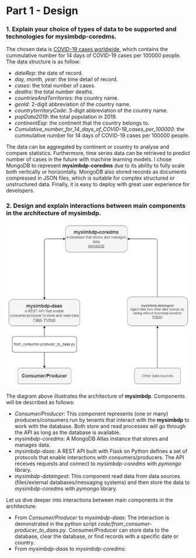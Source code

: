 # Part 1 - Design

### 1. Explain your choice of types of data to be supported and technologies for **mysimbdp-coredms**.

The chosen data is [COVID-19 cases worldwide](https://data.europa.eu/euodp/en/data/dataset/covid-19-coronavirus-data/resource/260bbbde-2316-40eb-aec3-7cd7bfc2f590), 
which contains the cummulative number for 14 days of COVID-19 cases per 100000 people. The data structure is as follow:

- *dateRep*: the date of record.
- *day, month, year*: the time detail of record.
- *cases*: the total number of cases.
- *deaths*: the total number deaths.
- *countriesAndTerritories*: the country name.
- *geoId*: 2-digit abbreviation of the country name.
- *countryterritoryCode*: 3-digit abbreviation of the country name.
- *popData2019*: the total population in 2019.
- *continentExp*: the continent that the country belongs to.
- *Cumulative_number_for_14_days_of_COVID-19_cases_per_100000*: the cummulative number for 14 days of COVID-19 cases per 100000 people.

The data can be aggregated by continent or country to analyse and compare statistics. Furthermore, time series data can be retrieved to
predict number of cases in the future with machine learning models. I chose MongoDB to represent **mysimbdp-coredms** due to its ability
to fully scale both vertically or horizontally. MongoDB also stored records as documents compressed in JSON files, which is suitable for
complex structured or unstructured data. Finally, it is easy to deploy with great user experience for developers.

### 2. Design and explain interactions between main components in the architecture of **mysimbdp**.

<p align="center">
<img src="figures/design_diagram.png">
<p>

The diagram above illustrates the architecture of **mysimbdp**. Components will be described as follows:
- *Consumer/Producer*: This component represents (one or many) producers/consumers run by tenants that interact with the **mysimbdp** to
work with the database. Both store and read processes will go through the API as long as the database is available.
- *mysimbdp-coredms*: A MongoDB Atlas instance that stores and manages data.
- *mysimbdp-daas*: A REST API built with Flask on Python defines a set of protocols that enable interactions with consumers/producers.
The API receives requests and connect to *mysimbdp-coredms* with *pymongo* library.
- *mysimbdp-dataingest*: This component read data from data sources (files/external databases/messaging systems) and then store the data
to *mysimbdp-coredms* with *pymongo* library.

Let us dive deeper into interactions between main components in the architecture:
- From *Consumer/Producer* to *mysimbdp-daas*: The interaction is demonstrated in the python script *code/from_consumer-producer_to_daas.py*.
Consumer/Producer can store data to the database, clear the database, or find records with a specific date or country.
- From *mysimbdp-daas* to *mysimbdp-coredms*:
